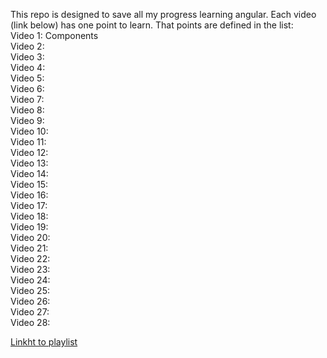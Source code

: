 This repo is designed to save all my progress learning angular. Each video (link below) has one point to learn. That points are defined in the list: <br />
Video 1: Components <br />
Video 2: <br />
Video 3: <br />
Video 4: <br />
Video 5: <br />
Video 6: <br />
Video 7: <br />
Video 8: <br />
Video 9: <br />
Video 10: <br />
Video 11: <br />
Video 12: <br />
Video 13: <br />
Video 14: <br />
Video 15: <br />
Video 16: <br />
Video 17: <br />
Video 18: <br />
Video 19: <br />
Video 20: <br />
Video 21: <br />
Video 22: <br />
Video 23: <br />
Video 24: <br />
Video 25: <br />
Video 26: <br />
Video 27: <br />
Video 28: <br />

[Linkht to playlist](https://www.youtube.com/playlist?list=PLjsBk8SIQEi-RqkglLcn19TaeeopcuDXV)
